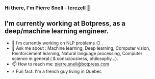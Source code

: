 ### Hi there, I'm Pierre Snell - Ierezell 👋

## I'm currently working at Botpress, as a deep/machine learning engineer.

- 🔭 I’m currently working on NLP problems :D . 
- 💬 Ask me about : Machine learning, Deep learning, Computer vision, Reinforcement learning, Natural language processing, Computer science in general ( & consciousness, philosophy...). 
- 📫 How to reach me: pierre.snell@botpress.com
- ⚡ Fun fact: I'm a french guy living in Quebec
